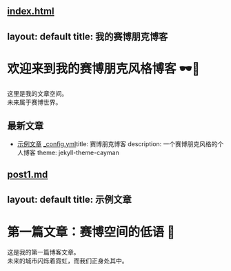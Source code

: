 [index.html](https://github.com/user-attachments/files/22057450/index.md)
---
layout: default
title: 我的赛博朋克博客
---

# 欢迎来到我的赛博朋克风格博客 🕶️🌃

这里是我的文章空间。  
未来属于赛博世界。

## 最新文章
- [示例文章](post1.md)
[_config.yml](https://github.com/user-attachments/files/22057451/_config.yml)title: 赛博朋克博客
description: 一个赛博朋克风格的个人博客
theme: jekyll-theme-cayman

[post1.md](https://github.com/user-attachments/files/22057452/post1.md)
---
layout: default
title: 示例文章
---

# 第一篇文章：赛博空间的低语 💾

这是我的第一篇博客文章。  
未来的城市闪烁着霓虹，而我们正身处其中。
